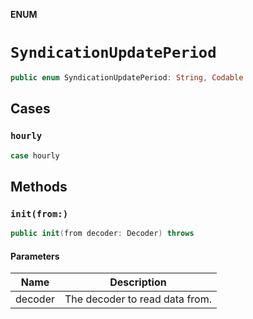 **ENUM**

# `SyndicationUpdatePeriod`

```swift
public enum SyndicationUpdatePeriod: String, Codable
```

## Cases
### `hourly`

```swift
case hourly
```

## Methods
### `init(from:)`

```swift
public init(from decoder: Decoder) throws
```

#### Parameters

| Name | Description |
| ---- | ----------- |
| decoder | The decoder to read data from. |
